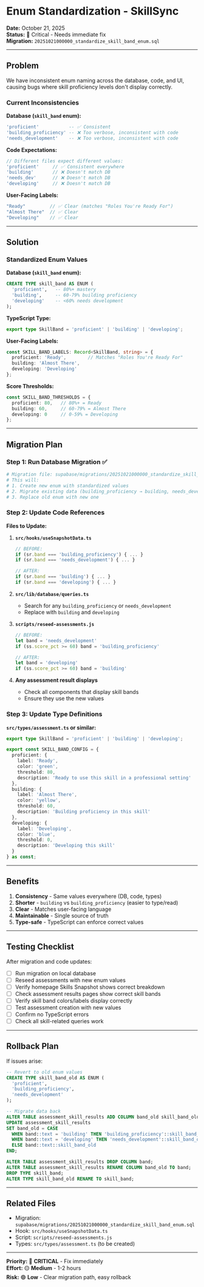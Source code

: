 # Enum Standardization - SkillSync

**Date:** October 21, 2025  
**Status:** 🔴 Critical - Needs immediate fix  
**Migration:** `20251021000000_standardize_skill_band_enum.sql`

---

## Problem

We have inconsistent enum naming across the database, code, and UI, causing bugs where skill proficiency levels don't display correctly.

### Current Inconsistencies

**Database (`skill_band` enum):**
```sql
'proficient'           -- ✅ Consistent
'building_proficiency' -- ❌ Too verbose, inconsistent with code
'needs_development'    -- ❌ Too verbose, inconsistent with code
```

**Code Expectations:**
```typescript
// Different files expect different values:
'proficient'     // ✅ Consistent everywhere
'building'       // ❌ Doesn't match DB
'needs_dev'      // ❌ Doesn't match DB
'developing'     // ❌ Doesn't match DB
```

**User-Facing Labels:**
```typescript
"Ready"         // ✅ Clear (matches "Roles You're Ready For")
"Almost There"  // ✅ Clear
"Developing"    // ✅ Clear
```

---

## Solution

### Standardized Enum Values

**Database (`skill_band` enum):**
```sql
CREATE TYPE skill_band AS ENUM (
  'proficient',   -- 80%+ mastery
  'building',     -- 60-79% building proficiency
  'developing'    -- <60% needs development
);
```

**TypeScript Type:**
```typescript
export type SkillBand = 'proficient' | 'building' | 'developing';
```

**User-Facing Labels:**
```typescript
const SKILL_BAND_LABELS: Record<SkillBand, string> = {
  proficient: 'Ready',        // Matches "Roles You're Ready For"
  building: 'Almost There',
  developing: 'Developing'
};
```

**Score Thresholds:**
```typescript
const SKILL_BAND_THRESHOLDS = {
  proficient: 80,   // 80%+ = Ready
  building: 60,     // 60-79% = Almost There
  developing: 0     // 0-59% = Developing
};
```

---

## Migration Plan

### Step 1: Run Database Migration ✅
```bash
# Migration file: supabase/migrations/20251021000000_standardize_skill_band_enum.sql
# This will:
# 1. Create new enum with standardized values
# 2. Migrate existing data (building_proficiency → building, needs_development → developing)
# 3. Replace old enum with new one
```

### Step 2: Update Code References

**Files to Update:**

1. **`src/hooks/useSnapshotData.ts`**
   ```typescript
   // BEFORE:
   if (sr.band === 'building_proficiency') { ... }
   if (sr.band === 'needs_development') { ... }
   
   // AFTER:
   if (sr.band === 'building') { ... }
   if (sr.band === 'developing') { ... }
   ```

2. **`src/lib/database/queries.ts`**
   - Search for any `building_proficiency` or `needs_development`
   - Replace with `building` and `developing`

3. **`scripts/reseed-assessments.js`**
   ```javascript
   // BEFORE:
   let band = 'needs_development'
   if (ss.score_pct >= 60) band = 'building_proficiency'
   
   // AFTER:
   let band = 'developing'
   if (ss.score_pct >= 60) band = 'building'
   ```

4. **Any assessment result displays**
   - Check all components that display skill bands
   - Ensure they use the new values

### Step 3: Update Type Definitions

**`src/types/assessment.ts` or similar:**
```typescript
export type SkillBand = 'proficient' | 'building' | 'developing';

export const SKILL_BAND_CONFIG = {
  proficient: {
    label: 'Ready',
    color: 'green',
    threshold: 80,
    description: 'Ready to use this skill in a professional setting'
  },
  building: {
    label: 'Almost There',
    color: 'yellow',
    threshold: 60,
    description: 'Building proficiency in this skill'
  },
  developing: {
    label: 'Developing',
    color: 'blue',
    threshold: 0,
    description: 'Developing this skill'
  }
} as const;
```

---

## Benefits

1. **Consistency** - Same values everywhere (DB, code, types)
2. **Shorter** - `building` vs `building_proficiency` (easier to type/read)
3. **Clear** - Matches user-facing language
4. **Maintainable** - Single source of truth
5. **Type-safe** - TypeScript can enforce correct values

---

## Testing Checklist

After migration and code updates:

- [ ] Run migration on local database
- [ ] Reseed assessments with new enum values
- [ ] Verify homepage Skills Snapshot shows correct breakdown
- [ ] Check assessment results pages show correct skill bands
- [ ] Verify skill band colors/labels display correctly
- [ ] Test assessment creation with new values
- [ ] Confirm no TypeScript errors
- [ ] Check all skill-related queries work

---

## Rollback Plan

If issues arise:

```sql
-- Revert to old enum values
CREATE TYPE skill_band_old AS ENUM (
  'proficient',
  'building_proficiency',
  'needs_development'
);

-- Migrate data back
ALTER TABLE assessment_skill_results ADD COLUMN band_old skill_band_old;
UPDATE assessment_skill_results
SET band_old = CASE 
  WHEN band::text = 'building' THEN 'building_proficiency'::skill_band_old
  WHEN band::text = 'developing' THEN 'needs_development'::skill_band_old
  ELSE band::text::skill_band_old
END;

ALTER TABLE assessment_skill_results DROP COLUMN band;
ALTER TABLE assessment_skill_results RENAME COLUMN band_old TO band;
DROP TYPE skill_band;
ALTER TYPE skill_band_old RENAME TO skill_band;
```

---

## Related Files

- Migration: `supabase/migrations/20251021000000_standardize_skill_band_enum.sql`
- Hook: `src/hooks/useSnapshotData.ts`
- Script: `scripts/reseed-assessments.js`
- Types: `src/types/assessment.ts` (to be created)

---

**Priority:** 🔴 **CRITICAL** - Fix immediately  
**Effort:** 🟡 **Medium** - 1-2 hours  
**Risk:** 🟢 **Low** - Clear migration path, easy rollback
